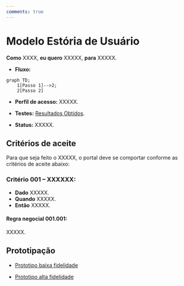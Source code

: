 ```yaml
---
comments: true
---
```


# Modelo Estória de Usuário

**Como** XXXX, **eu quero** XXXXX, **para** XXXXX.

- **Fluxo:** 

```mermaid
graph TD;
    1[Passo 1]-->2;
    2[Passo 2]
```

- **Perfil de acesso:** XXXXX. 

- **Testes:** [Resultados Obtidos]().

- **Status:** XXXXX. 

## Critérios de aceite
Para que seja feito o XXXXX, o portal deve se comportar conforme as critérios de aceite abaixo:

### **Critério 001 – XXXXXX:**
- **Dado** XXXXX.
- **Quando** XXXXX.
- **Então** XXXXX.

#### **Regra negocial 001.001**: 
XXXXX.

## Prototipação

- [Prototipo baixa fidelidade]()

- [Prototipo alta fidelidade]()